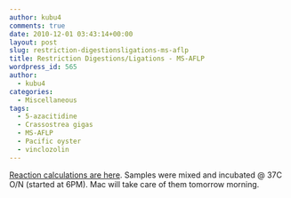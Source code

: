 ```yaml
---
author: kubu4
comments: true
date: 2010-12-01 03:43:14+00:00
layout: post
slug: restriction-digestionsligations-ms-aflp
title: Restriction Digestions/Ligations - MS-AFLP
wordpress_id: 565
author:
  - kubu4
categories:
  - Miscellaneous
tags:
  - 5-azacitidine
  - Crassostrea gigas
  - MS-AFLP
  - Pacific oyster
  - vinclozolin
---
```


[Reaction calculations are here](httpss://spreadsheets.google.com/ccc?key=0AmS_90rPaQMzdGl6aUswWWRvZ284R0c0cXlXcEFaZVE&hl=en&authkey=CKzfkYkB#gid=0). Samples were mixed and incubated @ 37C O/N (started at 6PM). Mac will take care of them tomorrow morning.
